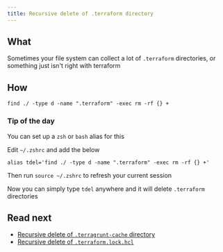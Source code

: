 ```yaml
---
title: Recursive delete of .terraform directory
---
```


## What

Sometimes your file system can collect a lot of `.terraform` directories, or something just isn't right with terraform

## How

```shell
find ./ -type d -name ".terraform" -exec rm -rf {} +
```

### Tip of the day

You can set up a `zsh` or `bash` alias for this

Edit `~/.zshrc` and add the below

```
alias tdel='find ./ -type d -name ".terraform" -exec rm -rf {} +'
```

Then run `source ~/.zshrc` to refresh your current session

Now you can simply type `tdel` anywhere and it will delete `.terraform` directories

## Read next

* [Recursive delete of `.terragrunt-cache` directory](../terragrunt/recursive-delete-of-terragrunt-cache.md)
* [Recursive delete of `.terraform.lock.hcl`](recursive-delete-of-terraform-lock-hcl.md)
